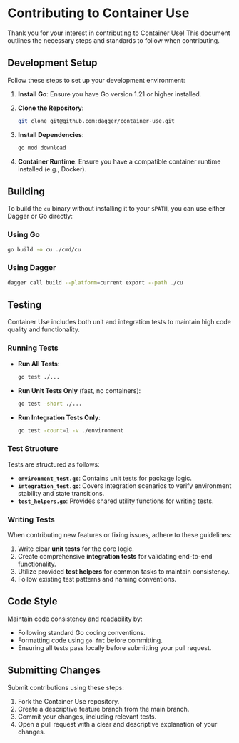 # Contributing to Container Use

Thank you for your interest in contributing to Container Use! This document outlines the necessary steps and standards to follow when contributing.

## Development Setup

Follow these steps to set up your development environment:

1. **Install Go**: Ensure you have Go version 1.21 or higher installed.
2. **Clone the Repository**:

   ```bash
   git clone git@github.com:dagger/container-use.git
   ```
3. **Install Dependencies**:

   ```bash
   go mod download
   ```
4. **Container Runtime**: Ensure you have a compatible container runtime installed (e.g., Docker).

## Building

To build the `cu` binary without installing it to your `$PATH`, you can use either Dagger or Go directly:

### Using Go

```bash
go build -o cu ./cmd/cu
```

### Using Dagger

```bash
dagger call build --platform=current export --path ./cu
```

## Testing

Container Use includes both unit and integration tests to maintain high code quality and functionality.

### Running Tests

* **Run All Tests**:

  ```bash
  go test ./...
  ```

* **Run Unit Tests Only** (fast, no containers):

  ```bash
  go test -short ./...
  ```

* **Run Integration Tests Only**:

  ```bash
  go test -count=1 -v ./environment
  ```

### Test Structure

Tests are structured as follows:

* **`environment_test.go`**: Contains unit tests for package logic.
* **`integration_test.go`**: Covers integration scenarios to verify environment stability and state transitions.
* **`test_helpers.go`**: Provides shared utility functions for writing tests.

### Writing Tests

When contributing new features or fixing issues, adhere to these guidelines:

1. Write clear **unit tests** for the core logic.
2. Create comprehensive **integration tests** for validating end-to-end functionality.
3. Utilize provided **test helpers** for common tasks to maintain consistency.
4. Follow existing test patterns and naming conventions.

## Code Style

Maintain code consistency and readability by:

* Following standard Go coding conventions.
* Formatting code using `go fmt` before committing.
* Ensuring all tests pass locally before submitting your pull request.

## Submitting Changes

Submit contributions using these steps:

1. Fork the Container Use repository.
2. Create a descriptive feature branch from the main branch.
3. Commit your changes, including relevant tests.
4. Open a pull request with a clear and descriptive explanation of your changes.
